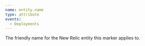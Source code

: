 ```yaml
---
name: entity.name
type: attribute
events:
  - Deployments
---
```


The friendly name for the New Relic entity this marker applies to.
